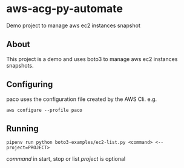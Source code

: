 # aws-acg-py-automate

Demo project to manage aws ec2 instances snapshot

## About

This project is a demo and uses boto3 
to manage aws ec2 instances snapshots.

## Configuring

paco uses the configuration file created by 
the AWS Cli. e.g.

`aws configure --profile paco`

## Running

`pipenv run python boto3-examples/ec2-list.py <command> <--project=PROJECT>`

*command* in start, stop or list
*project* is optional 
 



